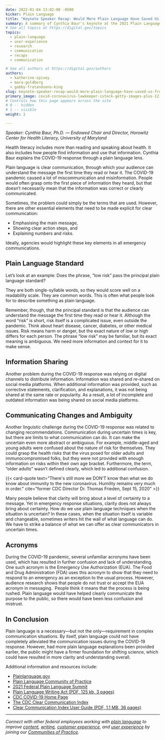 ```yaml
---
date: 2022-01-04 13:02:00 -0500
kicker: Plain Language
title: "Keynote Speaker Recap: Would More Plain Language Have Saved Us From the Worst of the Pandemic?"
summary: A summary of Cynthia Baur’s keynote at the 2021 Plain Language Summit.
# See all topics at https://digital.gov/topics
topics:
  - plain-language
  - user-experience
  - research
  - communication
  - recaps
  - communication

# See all authors at https://digital.gov/authors
authors:
  - katherine-spivey
  - mara-goldberg
  - gabby-fratanduono-king
slug: keynote-speaker-recap-would-more-plain-language-have-saved-us-from-the-worst-of-the-pandemic
primary_image: covid-coronavirus-lawkeeper-istock-getty-images-plus-1214014551
# Controls how this page appears across the site
# 0 -- hidden
# 1 -- visible
weight: 1

---
```


*Speaker: Cynthia Baur, Ph.D. — Endowed Chair and Director, Horowitz Center for Health Literacy, University of Maryland*

Health literacy includes more than reading and speaking about health. It also includes how people find information and use that information. Cynthia Baur explains the COVID-19 response through a plain language lens.

Plain language is clear communication, through which your audience can understand the message the first time they read or hear it. The COVID-19 pandemic caused a lot of miscommunication and misinformation. People would often grasp onto the first piece of information they heard, but that doesn’t necessarily mean that the information was correct or clearly communicated.

Sometimes, the problem could simply be the terms that are used. However, there are other essential elements that need to be made explicit for clear communication:

* Emphasising the main message,
* Showing clear action steps, and
* Explaining numbers and risks.

Ideally, agencies would highlight these key elements in all emergency communications.

## Plain Language Standard

Let’s look at an example: Does the phrase, “low risk” pass the principal plain language standard?

They are both single-syllable words, so they would score well on a readability scale. They are common words. This is often what people look for to describe something as plain language.

Remember, though, that the principal standard is that the audience can understand the message the first time they read or hear it. Although the word “risk” is short, risk itself is a complicated issue, even outside the pandemic. Think about heart disease, cancer, diabetes, or other medical issues. Risk means harm or danger, but the exact nature of low or high differs for each person. The phrase “low risk” may be familiar, but its exact meaning is ambiguous. We need more information and context for it to make sense. 

## Information Sharing

Another problem during the COVID-19 response was relying on digital channels to distribute information. Information was shared and re-shared on social media platforms. When additional information was provided, such as corrective statements, clarification, and explanations, it was not being shared at the same rate or popularity. As a result, a lot of incomplete and outdated information was being shared on social media platforms. 

## Communicating Changes and Ambiguity

Another linguistic challenge during the COVID-19 response was related to changing recommendations. Communication during uncertain times is key, but there are limits to what communication can do. It can make the uncertain even more abstract or ambiguous. For example, middle-aged and young adults were confused about the nature of risk for themselves. They could grasp the health risks that the virus posed for older adults and immunocompromised folks, but they were not provided with enough information on risks within their own age bracket. Furthermore, the term, “older adults” wasn’t defined clearly, which led to additional confusion.

{{< card-quote text="There's still more we DON’T know than what we do know about immunity to the new coronavirus. Humility remains very much in order." cite="former CDC Director Dr. Thomas Frieden, Sept 15, 2020" >}}

Many people believe that clarity will bring about a level of certainty to a message. Yet in emergency response situations, clarity does not always bring about certainty. How do we use plain language techniques when the situation is uncertain? In these cases, when the situation itself is variable and changeable, sometimes writers hit the wall of what language can do. We have to strike a balance of what we can offer as clear communicators in uncertain times.

## Acronyms

During the COVID-19 pandemic, several unfamiliar acronyms have been used, which has resulted in further confusion and lack of understanding. One such acronym is the Emergency Use Authorization (EUA). The Food and Drug Administration (FDA) uses this acronym to show that they need to respond to an emergency as an exception to the usual process. However, audience research shows that people do not trust or accept the EUA acronym in messaging.  People think it means that the process is being rushed. Plain language would have helped clearly communicate the purpose to the public, so there would have been less confusion and mistrust.

## In Conclusion

Plain language is a necessary—but not the only—requirement in complex communication situations. By itself, plain language could not have completely alleviated the communication issues during the COVID-19 response. However, had more plain language explanations been provided earlier, the public might have a firmer foundation for shifting science, which could have resulted in more clarity and understanding overall.

Additional information and resources include:

* [Plainlanguage.gov](https://www.plainlanguage.gov/)
* [Plain Language Community of Practice](https://digital.gov/communities/plain-language/)
* [2021 Federal Plain Language Summit](https://digital.gov/event/2021/09/21/2021-federal-plain-language-summit/)
* [Plain Language Writing Act (PDF, 125 kb, 3 pages)](https://www.govinfo.gov/content/pkg/PLAW-111publ274/pdf/PLAW-111publ274.pdf)
* [CDC COVID-19 Home Page](https://www.cdc.gov/coronavirus/2019-ncov/index.html)
* [The CDC Clear Communication Index](https://www.cdc.gov/ccindex/index.html)
* [Clear Communication Index User Guide (PDF, 1.1 MB, 36 pages)](https://www.cdc.gov/ccindex/pdf/ClearCommUserGuide.pdf)

***

_Connect with other federal employees working with [plain language](https://digital.gov/topics/plain-language/) to improve [content](https://digital.gov/topics/content/), [writing](https://digital.gov/topics/writing/), [customer experience](https://digital.gov/topics/customer-experience/), and [user experience](https://digital.gov/topics/user-experience/) by joining our [Communities of Practice](https://digital.gov/communities/)._
